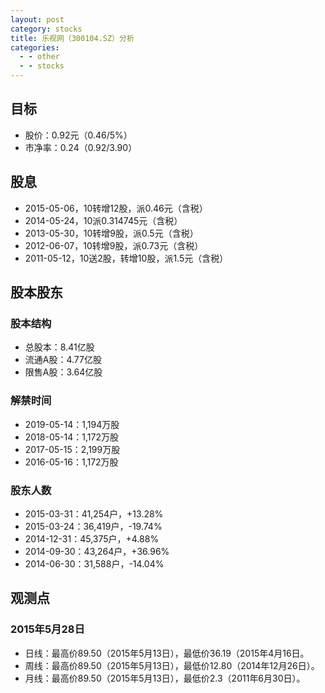```yaml
---
layout: post
category: stocks
title: 乐视网（300104.SZ）分析
categories:
  - - other
  - - stocks
---
```


## 目标 ##

- 股价：0.92元（0.46/5%）
- 市净率：0.24（0.92/3.90）

## 股息 ##

- 2015-05-06，10转增12股，派0.46元（含税）
- 2014-05-24，10派0.314745元（含税）
- 2013-05-30，10转增9股，派0.5元（含税）
- 2012-06-07，10转增9股，派0.73元（含税）
- 2011-05-12，10送2股，转增10股，派1.5元（含税）

## 股本股东 ##

### 股本结构 ###

- 总股本：8.41亿股
- 流通A股：4.77亿股
- 限售A股：3.64亿股

### 解禁时间 ###

- 2019-05-14：1,194万股
- 2018-05-14：1,172万股
- 2017-05-15：2,199万股
- 2016-05-16：1,172万股

### 股东人数 ###

- 2015-03-31：41,254户，+13.28%
- 2015-03-24：36,419户，-19.74%
- 2014-12-31：45,375户，+4.88%
- 2014-09-30：43,264户，+36.96%
- 2014-06-30：31,588户，-14.04%

## 观测点 ##

### 2015年5月28日 ###

- 日线：最高价89.50（2015年5月13日），最低价36.19（2015年4月16日。
- 周线：最高价89.50（2015年5月13日），最低价12.80（2014年12月26日）。
- 月线：最高价89.50（2015年5月13日），最低价2.3（2011年6月30日）。
